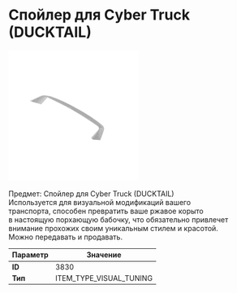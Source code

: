 # Спойлер для Cyber Truck (DUCKTAIL)

![Item Image](../img/3830.webp?raw=true)

Предмет: Спойлер для Cyber Truck (DUCKTAIL)<br>Используется для визуальной модификаций вашего<br>транспорта, способен превратить ваше ржавое корыто<br>в настоящую порхающую бабочку, что обязательно привлечет<br>внимание прохожих своим уникальным стилем и красотой.<br>Можно передавать и продавать.


| Параметр | Значение |
|----------|----------|
| **ID** | 3830 |
| **Тип** | ITEM_TYPE_VISUAL_TUNING |

